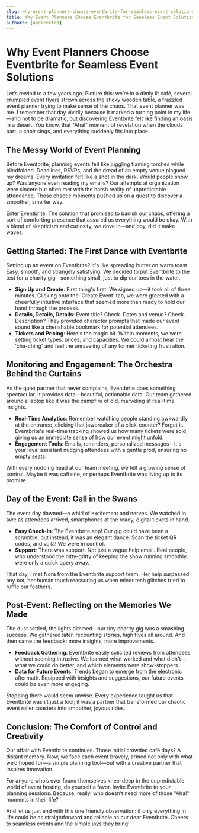 ```yaml
---
slug: why-event-planners-choose-eventbrite-for-seamless-event-solutions
title: Why Event Planners Choose Eventbrite for Seamless Event Solutions
authors: [undirected]
---
```


# Why Event Planners Choose Eventbrite for Seamless Event Solutions

Let’s rewind to a few years ago. Picture this: we’re in a dimly lit café, several crumpled event flyers strewn across the sticky wooden table, a frazzled event planner trying to make sense of the chaos. That event planner was me. I remember that day vividly because it marked a turning point in my life—and not to be dramatic, but discovering Eventbrite felt like finding an oasis in a desert. You know, that "Aha!" moment of revelation when the clouds part, a choir sings, and everything suddenly fits into place.

## The Messy World of Event Planning

Before Eventbrite, planning events felt like juggling flaming torches while blindfolded. Deadlines, RSVPs, and the dread of an empty venue plagued my dreams. Every invitation felt like a shot in the dark. Would people show up? Was anyone even reading my emails? Our attempts at organization were sincere but often met with the harsh reality of unpredictable attendance. Those chaotic moments pushed us on a quest to discover a smoother, smarter way.

Enter Eventbrite. The solution that promised to banish our chaos, offering a sort of comforting presence that assured us everything would be okay. With a blend of skepticism and curiosity, we dove in—and boy, did it make waves.

## Getting Started: The First Dance with Eventbrite

Setting up an event on Eventbrite? It's like spreading butter on warm toast. Easy, smooth, and strangely satisfying. We decided to put Eventbrite to the test for a charity gig—something small, just to dip our toes in the water. 

- **Sign Up and Create**: First thing's first. We signed up—it took all of three minutes. Clicking onto the 'Create Event' tab, we were greeted with a cheerfully intuitive interface that seemed more than ready to hold our hand through the process.
- **Details, Details, Details**: Event title? Check. Dates and venue? Check. Description? They provided character prompts that made our event sound like a cherishable bookmark for potential attendees. 
- **Tickets and Pricing**: Here's the magic bit. Within moments, we were setting ticket types, prices, and capacities. We could almost hear the 'cha-ching' and feel the unraveling of any former ticketing frustration.

## Monitoring and Engagement: The Orchestra Behind the Curtains

As the quiet partner that never complains, Eventbrite does something spectacular. It provides data—beautiful, actionable data. Our team gathered around a laptop like it was the campfire of old, marveling at real-time insights.

- **Real-Time Analytics**: Remember watching people standing awkwardly at the entrance, clicking that jawbreaker of a click-counter? Forget it. Eventbrite's real-time tracking showed us how many tickets were sold, giving us an immediate sense of how our event might unfold.
- **Engagement Tools**: Emails, reminders, personalized messages—it's your loyal assistant nudging attendees with a gentle prod, ensuring no empty seats.

With every nodding head at our team meeting, we felt a growing sense of control. Maybe it was caffeine, or perhaps Eventbrite was living up to its promise.

## Day of the Event: Call in the Swans

The event day dawned—a whirl of excitement and nerves. We watched in awe as attendees arrived, smartphones at the ready, digital tickets in hand. 

- **Easy Check-In**: The Eventbrite app! Our gig could have been a scramble, but instead, it was an elegant dance. Scan the ticket QR codes, and voilà! We were in control.
- **Support**: There was support. Not just a vague help email. Real people, who understood the nitty-gritty of keeping the show running smoothly, were only a quick query away.

That day, I met Nora from the Eventbrite support team. Her help surpassed any bot, her human touch reassuring us when minor tech glitches tried to ruffle our feathers. 

## Post-Event: Reflecting on the Memories We Made

The dust settled, the lights dimmed—our tiny charity gig was a smashing success. We gathered later, recounting stories, high fives all around. And then came the feedback: more insights, more improvements. 

- **Feedback Gathering**: Eventbrite easily solicited reviews from attendees without seeming intrusive. We learned what worked and what didn't—what we could do better, and which elements were show-stoppers.
- **Data for Future Events**: Trends began to emerge from the electronic aftermath. Equipped with insights and suggestions, our future events could be even more engaging.

Stopping there would seem unwise. Every experience taught us that Eventbrite wasn’t just a tool; it was a partner that transformed our chaotic event roller coasters into smoother, joyous rides.

## Conclusion: The Comfort of Control and Creativity

Our affair with Eventbrite continues. Those initial crowded café days? A distant memory. Now, we face each event bravely, armed not only with what we’d hoped for—a simple planning tool—but with a creative partner that inspires innovation. 

For anyone who’s ever found themselves knee-deep in the unpredictable world of event hosting, do yourself a favor. Invite Eventbrite to your planning sessions. Because, really, who doesn’t need more of those "Aha!" moments in their life?

And let us just end with this one friendly observation: if only everything in life could be as straightforward and reliable as our dear Eventbrite. Cheers to seamless events and the simple joys they bring!